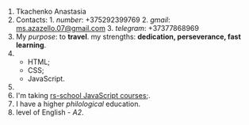 1. Tkachenko Anastasia
2. Contacts: 1. *number*: +375292399769 
             2. *gmail*: ms.azazello.07@gmail.com 
             3. *telegram*: +37377868969
3. My *purpose*: to **travel**. my strengths: **dedication, perseverance, fast learning**.
4.  * HTML;
    * CSS;
    * JavaScript.
5.
6. I'm taking [rs-school JavaScript courses](https://rs.school/js/);.
7. I have a higher *philological* education.
8. level of English - *A2*.
